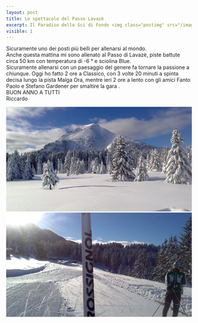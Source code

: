 ```yaml
---
layout: post
title: Lo spettacolo del Passo Lavazè
excerpt: Il Paradiso dello Sci di Fondo <img class="postimg" src="/images/lava1.jpg">
visible: 1
---
```


Sicuramente uno dei posti più belli per allenarsi al mondo.<br>
Anche questa mattina mi sono allenato al Passo di Lavazè, piste battute circa 50 km con temperatura di -6 ° e sciolina Blue.<br> 
Sicuramente allenarsi con un paesaggio del genere fa tornare la passione a chiunque. Oggi ho fatto 2 ore a Classico, con 3 volte 20 minuti a spinta decisa lungo la pista Malga Ora, mentre ieri 2 ore a lento con gli amici Fanto Paolo e Stefano Gardener per smaltire la gara .
<br>
BUON ANNO A TUTTI<br>
Riccardo 




<a href="/images/lava1.jpg"><img class="postimg" src="/images/lava1.jpg"></a>
<a href="/images/lava2.jpg"><img class="postimg" src="/images/lava2.jpg"></a>
